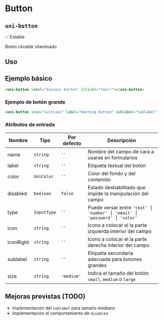 Button
===================
`uni-button`
---
:white_check_mark: Estable

Botón clicable vitaminado

## Uso

## Ejemplo básico

```html
<uni-button label="Success button" (click)="foo()"></uni-button>
```

### Ejemplo de botón grande

```html
<uni-button icon="suitcase" label="Warning button" sublabel="Sublabel" size="large" color="warning"></uni-button>
```

### Atributos de entrada

| Nombre      | Tipo        | Por defecto | Descripción 
| ----------- | ----------- | ----------- | -----------
| name        | `string`    | `''`        | Nombre del campo de cara a usarse en formularios
| label       | `string`    | `''`        | Etiqueta textual del botón
| color       | `UniColor`  | `''`        | Color del fondo y del contenido
| disabled    | `boolean`   | `false`     | Estado deshabilitado que impide la manipulación del campo
| type        | `InputType` | `''`        | Puede versar entre `'text' ⎮ 'number' ⎮ 'email' ⎮ 'password' ⎮ 'color'`
| icon        | `string`    | `''`        | Icono a colocar el la parte izquierda interior del campo
| iconRight   | `string`    | `''`        | Icono a colocar el la parte derecha interior del campo
| sublabel    | `string`    | `''`        | Etiqueta secundaria adecuada para botones grandes
| size        | `string`    | `'medium'`  | Indica el tamaño del botón: `small`, `medium` o `large`

## Mejoras previstas (TODO)

- Implementación del `sublabel` para tamaño mediano
- Implementación el comportamiento de `disabled`
